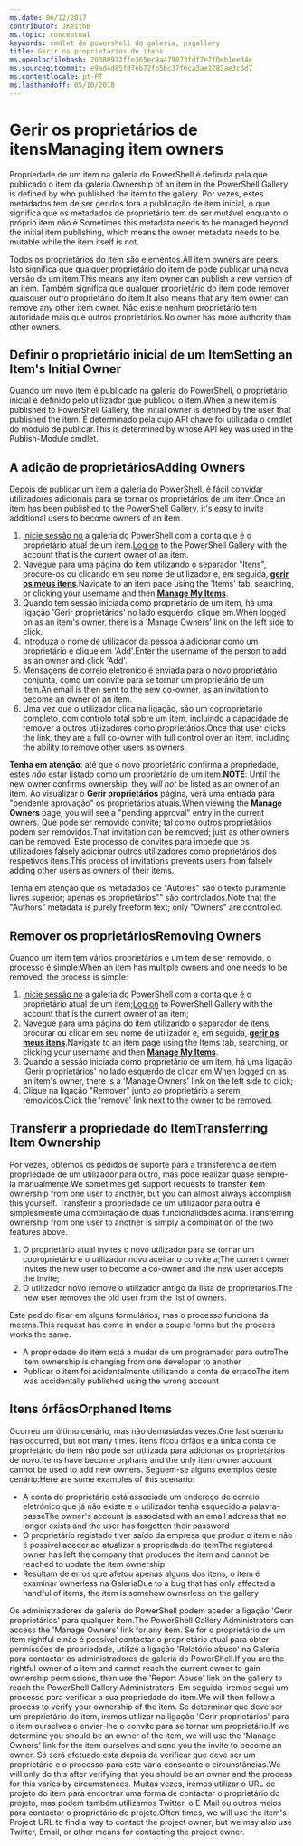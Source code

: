 ```yaml
---
ms.date: 06/12/2017
contributor: JKeithB
ms.topic: conceptual
keywords: cmdlet do powershell do galeria, psgallery
title: Gerir os proprietários de itens
ms.openlocfilehash: 20380972ffe365ec9a479073fdf7e7f0eb1ee34e
ms.sourcegitcommit: e9ad4d85fd7eb72fb5bc37f6ca3ae1282ae3c6d7
ms.contentlocale: pt-PT
ms.lasthandoff: 05/10/2018
---
```

# <a name="managing-item-owners"></a><span data-ttu-id="a9d6f-103">Gerir os proprietários de itens</span><span class="sxs-lookup"><span data-stu-id="a9d6f-103">Managing item owners</span></span>

<span data-ttu-id="a9d6f-104">Propriedade de um item na galeria do PowerShell é definida pela que publicado o item da galeria.</span><span class="sxs-lookup"><span data-stu-id="a9d6f-104">Ownership of an item in the PowerShell Gallery is defined by who published the item to the gallery.</span></span>
<span data-ttu-id="a9d6f-105">Por vezes, estes metadados tem de ser geridos fora a publicação de item inicial, o que significa que os metadados de proprietário tem de ser mutável enquanto o próprio item não é.</span><span class="sxs-lookup"><span data-stu-id="a9d6f-105">Sometimes this metadata needs to be managed beyond the initial item publishing, which means the owner metadata needs to be mutable while the item itself is not.</span></span>

<span data-ttu-id="a9d6f-106">Todos os proprietários do item são elementos.</span><span class="sxs-lookup"><span data-stu-id="a9d6f-106">All item owners are peers.</span></span>
<span data-ttu-id="a9d6f-107">Isto significa que qualquer proprietário do item de pode publicar uma nova versão de um item.</span><span class="sxs-lookup"><span data-stu-id="a9d6f-107">This means any item owner can publish a new version of an item.</span></span> <span data-ttu-id="a9d6f-108">Também significa que qualquer proprietário do item pode remover quaisquer outro proprietário do item.</span><span class="sxs-lookup"><span data-stu-id="a9d6f-108">It also means that any item owner can remove any other item owner.</span></span>
<span data-ttu-id="a9d6f-109">Não existe nenhum proprietário tem autoridade mais que outros proprietários.</span><span class="sxs-lookup"><span data-stu-id="a9d6f-109">No owner has more authority than other owners.</span></span>

## <a name="setting-an-items-initial-owner"></a><span data-ttu-id="a9d6f-110">Definir o proprietário inicial de um Item</span><span class="sxs-lookup"><span data-stu-id="a9d6f-110">Setting an Item's Initial Owner</span></span>

<span data-ttu-id="a9d6f-111">Quando um novo item é publicado na galeria do PowerShell, o proprietário inicial é definido pelo utilizador que publicou o item.</span><span class="sxs-lookup"><span data-stu-id="a9d6f-111">When a new item is published to PowerShell Gallery, the initial owner is defined by the user that published the item.</span></span> <span data-ttu-id="a9d6f-112">É determinado pela cujo API chave foi utilizada o cmdlet do módulo de publicar.</span><span class="sxs-lookup"><span data-stu-id="a9d6f-112">This is determined by whose API key was used in the Publish-Module cmdlet.</span></span>

## <a name="adding-owners"></a><span data-ttu-id="a9d6f-113">A adição de proprietários</span><span class="sxs-lookup"><span data-stu-id="a9d6f-113">Adding Owners</span></span>

<span data-ttu-id="a9d6f-114">Depois de publicar um item a galeria do PowerShell, é fácil convidar utilizadores adicionais para se tornar os proprietários de um item.</span><span class="sxs-lookup"><span data-stu-id="a9d6f-114">Once an item has been published to the PowerShell Gallery, it's easy to invite additional users to become owners of an item.</span></span>

1. <span data-ttu-id="a9d6f-115">[Inicie sessão no](https://powershellgallery.com/users/account/LogOn) a galeria do PowerShell com a conta que é o proprietário atual de um item.</span><span class="sxs-lookup"><span data-stu-id="a9d6f-115">[Log on](https://powershellgallery.com/users/account/LogOn) to the PowerShell Gallery with the account that is the current owner of an item.</span></span>
2. <span data-ttu-id="a9d6f-116">Navegue para uma página do item utilizando o separador "Itens", procure-os ou clicando em seu nome de utilizador e, em seguida, [ **gerir os meus itens**](https://www.powershellgallery.com/account/Packages).</span><span class="sxs-lookup"><span data-stu-id="a9d6f-116">Navigate to an item page using the 'Items' tab, searching, or clicking your username and then [**Manage My Items**](https://www.powershellgallery.com/account/Packages).</span></span>
3. <span data-ttu-id="a9d6f-117">Quando tem sessão iniciada como proprietário de um item, há uma ligação 'Gerir proprietários' no lado esquerdo, clique em.</span><span class="sxs-lookup"><span data-stu-id="a9d6f-117">When logged on as an item's owner, there is a 'Manage Owners' link on the left side to click.</span></span>
4. <span data-ttu-id="a9d6f-118">Introduza o nome de utilizador da pessoa a adicionar como um proprietário e clique em 'Add'.</span><span class="sxs-lookup"><span data-stu-id="a9d6f-118">Enter the username of the person to add as an owner and click 'Add'.</span></span>
5. <span data-ttu-id="a9d6f-119">Mensagens de correio eletrónico é enviada para o novo proprietário conjunta, como um convite para se tornar um proprietário de um item.</span><span class="sxs-lookup"><span data-stu-id="a9d6f-119">An email is then sent to the new co-owner, as an invitation to become an owner of an item.</span></span>
6. <span data-ttu-id="a9d6f-120">Uma vez que o utilizador clica na ligação, são um coproprietário completo, com controlo total sobre um item, incluindo a capacidade de remover a outros utilizadores como proprietários.</span><span class="sxs-lookup"><span data-stu-id="a9d6f-120">Once that user clicks the link, they are a full co-owner with full control over an item, including the ability to remove other users as owners.</span></span>

<span data-ttu-id="a9d6f-121">**Tenha em atenção**: até que o novo proprietário confirma a propriedade, estes *não* estar listado como um proprietário de um item.</span><span class="sxs-lookup"><span data-stu-id="a9d6f-121">**NOTE**: Until the new owner confirms ownership, they *will not* be listed as an owner of an item.</span></span>
<span data-ttu-id="a9d6f-122">Ao visualizar o **Gerir proprietários** página, verá uma entrada para "pendente aprovação" os proprietários atuais.</span><span class="sxs-lookup"><span data-stu-id="a9d6f-122">When viewing the **Manage Owners** page, you will see a "pending approval" entry in the current owners.</span></span>
<span data-ttu-id="a9d6f-123">Que pode ser removido convite; tal como outros proprietários podem ser removidos.</span><span class="sxs-lookup"><span data-stu-id="a9d6f-123">That invitation can be removed; just as other owners can be removed.</span></span>
<span data-ttu-id="a9d6f-124">Este processo de convites para impede que os utilizadores falsely adicionar outros utilizadores como proprietários dos respetivos itens.</span><span class="sxs-lookup"><span data-stu-id="a9d6f-124">This process of invitations prevents users from falsely adding other users as owners of their items.</span></span>

<span data-ttu-id="a9d6f-125">Tenha em atenção que os metadados de "Autores" são o texto puramente livres superior; apenas os proprietários"" são controlados.</span><span class="sxs-lookup"><span data-stu-id="a9d6f-125">Note that the "Authors" metadata is purely freeform text; only "Owners" are controlled.</span></span>


## <a name="removing-owners"></a><span data-ttu-id="a9d6f-126">Remover os proprietários</span><span class="sxs-lookup"><span data-stu-id="a9d6f-126">Removing Owners</span></span>

<span data-ttu-id="a9d6f-127">Quando um item tem vários proprietários e um tem de ser removido, o processo é simple:</span><span class="sxs-lookup"><span data-stu-id="a9d6f-127">When an item has multiple owners and one needs to be removed, the process is simple:</span></span>

1. <span data-ttu-id="a9d6f-128">[Inicie sessão no](https://powershellgallery.com/users/account/LogOn) a galeria do PowerShell com a conta que é o proprietário atual de um item;</span><span class="sxs-lookup"><span data-stu-id="a9d6f-128">[Log on](https://powershellgallery.com/users/account/LogOn) to PowerShell Gallery with the account that is the current owner of an item;</span></span>
2. <span data-ttu-id="a9d6f-129">Navegue para uma página do item utilizando o separador de itens, procurar ou clicar em seu nome de utilizador e, em seguida, [ **gerir os meus itens**](https://www.powershellgallery.com/account/Packages).</span><span class="sxs-lookup"><span data-stu-id="a9d6f-129">Navigate to an item page using the Items tab, searching, or clicking your username and then [**Manage My Items**](https://www.powershellgallery.com/account/Packages).</span></span>
3. <span data-ttu-id="a9d6f-130">Quando a sessão iniciada como proprietário de um item, há uma ligação 'Gerir proprietários' no lado esquerdo de clicar em;</span><span class="sxs-lookup"><span data-stu-id="a9d6f-130">When logged on as an item's owner, there is a 'Manage Owners' link on the left side to click;</span></span>
4. <span data-ttu-id="a9d6f-131">Clique na ligação "Remover" junto ao proprietário a serem removidos.</span><span class="sxs-lookup"><span data-stu-id="a9d6f-131">Click the 'remove' link next to the owner to be removed.</span></span>



## <a name="transferring-item-ownership"></a><span data-ttu-id="a9d6f-132">Transferir a propriedade do Item</span><span class="sxs-lookup"><span data-stu-id="a9d6f-132">Transferring Item Ownership</span></span>

<span data-ttu-id="a9d6f-133">Por vezes, obtemos os pedidos de suporte para a transferência de item propriedade de um utilizador para outro, mas pode realizar quase sempre-la manualmente.</span><span class="sxs-lookup"><span data-stu-id="a9d6f-133">We sometimes get support requests to transfer item ownership from one user to another, but you can almost always accomplish this yourself.</span></span>
<span data-ttu-id="a9d6f-134">Transferir a propriedade de um utilizador para outra é simplesmente uma combinação de duas funcionalidades acima.</span><span class="sxs-lookup"><span data-stu-id="a9d6f-134">Transferring ownership from one user to another is simply a combination of the two features above.</span></span>

1. <span data-ttu-id="a9d6f-135">O proprietário atual invites o novo utilizador para se tornar um coproprietário e o utilizador novo aceitar o convite a;</span><span class="sxs-lookup"><span data-stu-id="a9d6f-135">The current owner invites the new user to become a co-owner and the new user accepts the invite;</span></span>
2. <span data-ttu-id="a9d6f-136">O utilizador novo remove o utilizador antigo da lista de proprietários.</span><span class="sxs-lookup"><span data-stu-id="a9d6f-136">The new user removes the old user from the list of owners.</span></span>

<span data-ttu-id="a9d6f-137">Este pedido ficar em alguns formulários, mas o processo funciona da mesma.</span><span class="sxs-lookup"><span data-stu-id="a9d6f-137">This request has come in under a couple forms but the process works the same.</span></span>

- <span data-ttu-id="a9d6f-138">A propriedade do item está a mudar de um programador para outro</span><span class="sxs-lookup"><span data-stu-id="a9d6f-138">The item ownership is changing from one developer to another</span></span>
- <span data-ttu-id="a9d6f-139">Publicar o item foi acidentalmente utilizando a conta de errado</span><span class="sxs-lookup"><span data-stu-id="a9d6f-139">The item was accidentally published using the wrong account</span></span>


## <a name="orphaned-items"></a><span data-ttu-id="a9d6f-140">Itens órfãos</span><span class="sxs-lookup"><span data-stu-id="a9d6f-140">Orphaned Items</span></span>

<span data-ttu-id="a9d6f-141">Ocorreu um último cenário, mas não demasiadas vezes.</span><span class="sxs-lookup"><span data-stu-id="a9d6f-141">One last scenario has occurred, but not many times.</span></span>
<span data-ttu-id="a9d6f-142">Itens ficou órfãos e a única conta de proprietário do item não pode ser utilizada para adicionar os proprietários de novo.</span><span class="sxs-lookup"><span data-stu-id="a9d6f-142">Items have become orphans and the only item owner account cannot be used to add new owners.</span></span>
<span data-ttu-id="a9d6f-143">Seguem-se alguns exemplos deste cenário:</span><span class="sxs-lookup"><span data-stu-id="a9d6f-143">Here are some examples of this scenario:</span></span>

- <span data-ttu-id="a9d6f-144">A conta do proprietário está associada um endereço de correio eletrónico que já não existe e o utilizador tenha esquecido a palavra-passe</span><span class="sxs-lookup"><span data-stu-id="a9d6f-144">The owner's account is associated with an email address that no longer exists and the user has forgotten their password</span></span>
- <span data-ttu-id="a9d6f-145">O proprietário registado tiver saído da empresa que produz o item e não é possível aceder ao atualizar a propriedade do item</span><span class="sxs-lookup"><span data-stu-id="a9d6f-145">The registered owner has left the company that produces the item and cannot be reached to update the item ownership</span></span>
- <span data-ttu-id="a9d6f-146">Resultam de erros que afetou apenas alguns dos itens, o item é examinar ownerless na Galeria</span><span class="sxs-lookup"><span data-stu-id="a9d6f-146">Due to a bug that has only affected a handful of items, the item is somehow ownerless on the gallery</span></span>

<span data-ttu-id="a9d6f-147">Os administradores de galeria do PowerShell podem aceder a ligação 'Gerir proprietários' para qualquer item.</span><span class="sxs-lookup"><span data-stu-id="a9d6f-147">The PowerShell Gallery Administrators can access the 'Manage Owners' link for any item.</span></span>
<span data-ttu-id="a9d6f-148">Se for o proprietário de um item rightful e não é possível contactar o proprietário atual para obter permissões de propriedade, utilize a ligação 'Relatório abuso' na Galeria para contactar os administradores de galeria do PowerShell.</span><span class="sxs-lookup"><span data-stu-id="a9d6f-148">If you are the rightful owner of a item and cannot reach the current owner to gain ownership permissions, then use the 'Report Abuse' link on the gallery to reach the PowerShell Gallery Administrators.</span></span>
<span data-ttu-id="a9d6f-149">Em seguida, iremos segui um processo para verificar a sua propriedade do item.</span><span class="sxs-lookup"><span data-stu-id="a9d6f-149">We will then follow a process to verify your ownership of the item.</span></span>
<span data-ttu-id="a9d6f-150">Se determinar que deve ser um proprietário do item, iremos utilizar na ligação 'Gerir proprietários' para o item ourselves e enviar-lhe o convite para se tornar um proprietário.</span><span class="sxs-lookup"><span data-stu-id="a9d6f-150">If we determine you should be an owner of the item, we will use the 'Manage Owners' link for the item ourselves and send you the invite to become an owner.</span></span>
<span data-ttu-id="a9d6f-151">Só será efetuado esta depois de verificar que deve ser um proprietário e o processo para este varia consoante o circunstâncias.</span><span class="sxs-lookup"><span data-stu-id="a9d6f-151">We will only do this after verifying that you should be an owner and the process for this varies by circumstances.</span></span>
<span data-ttu-id="a9d6f-152">Muitas vezes, iremos utilizar o URL de projeto do item para encontrar uma forma de contactar o proprietário do projeto, mas podem também utilizamos Twitter, o E-Mail ou outros meios para contactar o proprietário do projeto.</span><span class="sxs-lookup"><span data-stu-id="a9d6f-152">Often times, we will use the item's Project URL to find a way to contact the project owner, but we may also use Twitter, Email, or other means for contacting the project owner.</span></span>